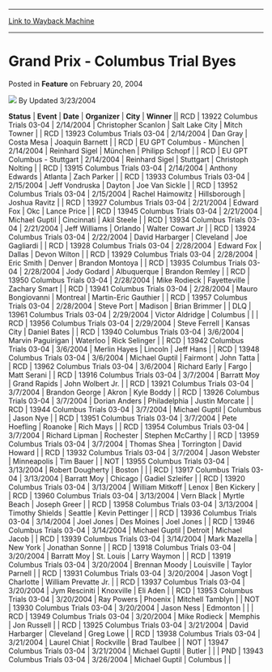
---
[Link to Wayback Machine](https://web.archive.org/web/20211028080853/https://magic.wizards.com/en/articles/archive/feature/grand-prix-columbus-trial-byes-2004-02-20)

[_metadata_:wayback_url]:- "https://magic.wizards.com/en/articles/archive/feature/grand-prix-columbus-trial-byes-2004-02-20"
[_metadata_:wayback_raw_url]:- "https://web.archive.org/web/20211028080853id_/https://magic.wizards.com/en/articles/archive/feature/grand-prix-columbus-trial-byes-2004-02-20"
[_metadata_:wayback_capture_timestamp]:- "2021-10-28 08:08:53+00:00"
[_metadata_:description]:- "StatusEventDateOrganizerCityWinnerRCD13922 Columbus Trials 03-042/14/2004Christopher ScanlonSalt Lake CityMitch Towner RCD13923 Columbus Trials 03-042/14/2004Dan GrayCosta MesaJoaquin Barnett RCDEU GPT Columbus - München2/14/2004Reinhard SigelMünchenPhilipp SchopfRCDEU GPT Columbus - Stuttgart2/14/2004Reinhard SigelStuttgartChristoph NoltingRCD13915 Columbus Trials"
[_metadata_:generator]:- "Drupal 7 (http://drupal.org)"
---


Grand Prix - Columbus Trial Byes
================================



 Posted in **Feature**
 on February 20, 2004 






![](https://media.magic.wizards.com/styles/auth_small/public/generic-avatar-150_403.png)
By Updated 3/23/2004













 **Status** | **Event** | **Date** | **Organizer** | **City** | **Winner** || RCD | 13922 Columbus Trials 03-04 | 2/14/2004 | Christopher Scanlon | Salt Lake City | Mitch Towner  |
| RCD | 13923 Columbus Trials 03-04 | 2/14/2004 | Dan Gray | Costa Mesa | Joaquin Barnett  |
| RCD | EU GPT Columbus - München | 2/14/2004 | Reinhard Sigel | München | Philipp Schopf |
| RCD | EU GPT Columbus - Stuttgart | 2/14/2004 | Reinhard Sigel | Stuttgart | Christoph Nolting |
| RCD | 13915 Columbus Trials 03-04 | 2/14/2004 | Anthony Edwards | Atlanta | Zach Parker |
| RCD | 13933 Columbus Trials 03-04 | 2/15/2004 | Jeff Vondruska | Dayton | Joe Van Sickle |
| RCD | 13952 Columbus Trials 03-04 | 2/15/2004 | Rachel Haimowitz | Hillsborough | Joshua Ravitz  |
| RCD | 13927 Columbus Trials 03-04 | 2/21/2004 | Edward Fox | Okc | Lance Price |
| RCD | 13945 Columbus Trials 03-04 | 2/21/2004 | Michael Guptil | Cincinnati | Akil Steele |
| RCD | 13934 Columbus Trials 03-04 | 2/21/2004 | Jeff Williams | Orlando | Walter Cowart Jr |
| RCD | 13924 Columbus Trials 03-04 | 2/22/2004 | David Harbarger | Cleveland | Joe Gagliardi |
| RCD | 13928 Columbus Trials 03-04 | 2/28/2004 | Edward Fox | Dallas | Devon Wilton  |
| RCD | 13929 Columbus Trials 03-04 | 2/28/2004 | Eric Smith | Denver | Brandon Montoya  |
| RCD | 13935 Columbus Trials 03-04 | 2/28/2004 | Jody Godard | Albuquerque | Brandon Remley  |
| RCD | 13950 Columbus Trials 03-04 | 2/28/2004 | Mike Rodieck | Fayetteville | Zachary Smart  |
| RCD | 13941 Columbus Trials 03-04 | 2/28/2004 | Mauro Bongiovanni | Montreal | Martin-Eric Gauthier  |
| RCD | 13957 Columbus Trials 03-04 | 2/28/2004 | Steve Port | Madison | Brian Brimmer  |
| DLQ | 13961 Columbus Trials 03-04 | 2/29/2004 | Victor Aldridge | Columbus |  |
| RCD | 13956 Columbus Trials 03-04 | 2/29/2004 | Steve Ferrell | Kansas City | Daniel Bates  |
| RCD | 13940 Columbus Trials 03-04 | 3/6/2004 | Marvin Paguirigan | Waterloo | Rick Selinger |
| RCD | 13942 Columbus Trials 03-04 | 3/6/2004 | Merlin Hayes | Lincoln | Jeff Hans |
| RCD | 13948 Columbus Trials 03-04 | 3/6/2004 | Michael Guptil | Fairmont | John Tatta |
| RCD | 13962 Columbus Trials 03-04 | 3/6/2004 | Richard Early | Fargo | Matt Serani |
| RCD | 13916 Columbus Trials 03-04 | 3/7/2004 | Barratt Moy | Grand Rapids | John Wolbert Jr. |
| RCD | 13921 Columbus Trials 03-04 | 3/7/2004 | Brandon George | Akron | Kyle Boddy  |
| RCD | 13926 Columbus Trials 03-04 | 3/7/2004 | Dorian Anders | Philadelphia | Justin Morcate  |
| RCD | 13944 Columbus Trials 03-04 | 3/7/2004 | Michael Guptil | Columbus | Jason Nye  |
| RCD | 13951 Columbus Trials 03-04 | 3/7/2004 | Pete Hoefling | Roanoke | Rich Mays  |
| RCD | 13954 Columbus Trials 03-04 | 3/7/2004 | Richard Lipman | Rochester | Stephen McCarthy  |
| RCD | 13959 Columbus Trials 03-04 | 3/7/2004 | Thomas Shea | Torrington | David Howard  |
| RCD | 13932 Columbus Trials 03-04 | 3/7/2004 | Jason Webster | Minneapolis | Tim Bauer  |
| NOT | 13955 Columbus Trials 03-04 | 3/13/2004 | Robert Dougherty | Boston |  |
| RCD | 13917 Columbus Trials 03-04 | 3/13/2004 | Barratt Moy | Chicago | Gadiel Szleifer  |
| RCD | 13920 Columbus Trials 03-04 | 3/13/2004 | William Mitkoff | Lenox | Ben Kickery  |
| RCD | 13960 Columbus Trials 03-04 | 3/13/2004 | Vern Black | Myrtle Beach | Joseph Greer |
| RCD | 13958 Columbus Trials 03-04 | 3/13/2004 | Timothy Shields | Seattle | Kevin Pettinger |
| RCD | 13936 Columbus Trials 03-04 | 3/14/2004 | Joel Jones | Des Moines | Joel Jones |
| RCD | 13946 Columbus Trials 03-04 | 3/14/2004 | Michael Guptil | Detroit | Michael Jacob |
| RCD | 13939 Columbus Trials 03-04 | 3/14/2004 | Mark Mazella | New York | Jonathan Sonne |
| RCD | 13918 Columbus Trials 03-04 | 3/20/2004 | Barratt Moy | St. Louis | Larry Waymon  |
| RCD | 13919 Columbus Trials 03-04 | 3/20/2004 | Brennan Moody | Louisville | Taylor Parnell  |
| RCD | 13931 Columbus Trials 03-04 | 3/20/2004 | Jason Vogt | Charlotte | William Prevatte Jr. |
| RCD | 13937 Columbus Trials 03-04 | 3/20/2004 | Jym Resciniti | Knoxville | Eli Aden |
| RCD | 13953 Columbus Trials 03-04 | 3/20/2004 | Ray Powers | Phoenix | Mitchell Tamblyn  |
| NOT | 13930 Columbus Trials 03-04 | 3/20/2004 | Jason Ness | Edmonton |  |
| RCD | 13949 Columbus Trials 03-04 | 3/20/2004 | Mike Rodieck | Memphis | Jon Russell |
| RCD | 13925 Columbus Trials 03-04 | 3/21/2004 | David Harbarger | Cleveland | Greg Lowe |
| RCD | 13938 Columbus Trials 03-04 | 3/21/2004 | Laurel Chiat | Rockville | Brad Taulbee |
| NOT | 13947 Columbus Trials 03-04 | 3/21/2004 | Michael Guptil | Butler |  |
| PND | 13943 Columbus Trials 03-04 | 3/26/2004 | Michael Guptil | Columbus |  |







